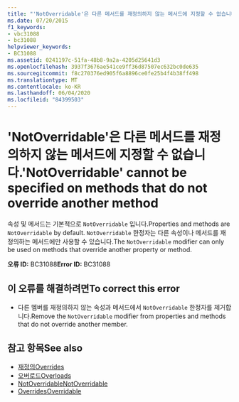 ```yaml
---
title: "'NotOverridable'은 다른 메서드를 재정의하지 않는 메서드에 지정할 수 없습니다."
ms.date: 07/20/2015
f1_keywords:
- vbc31088
- bc31088
helpviewer_keywords:
- BC31088
ms.assetid: 0241197c-51fa-48b8-9a2a-4205d25641d3
ms.openlocfilehash: 3937f3676ae541ce9ff36d87507ec632bc0de635
ms.sourcegitcommit: f8c270376ed905f6a8896ce0fe25b4f4b38ff498
ms.translationtype: MT
ms.contentlocale: ko-KR
ms.lasthandoff: 06/04/2020
ms.locfileid: "84399503"
---
```

# <a name="notoverridable-cannot-be-specified-on-methods-that-do-not-override-another-method"></a><span data-ttu-id="3b7d1-102">'NotOverridable'은 다른 메서드를 재정의하지 않는 메서드에 지정할 수 없습니다.</span><span class="sxs-lookup"><span data-stu-id="3b7d1-102">'NotOverridable' cannot be specified on methods that do not override another method</span></span>
<span data-ttu-id="3b7d1-103">속성 및 메서드는 기본적으로 `NotOverridable` 입니다.</span><span class="sxs-lookup"><span data-stu-id="3b7d1-103">Properties and methods are `NotOverridable` by default.</span></span> <span data-ttu-id="3b7d1-104">`NotOverridable` 한정자는 다른 속성이나 메서드를 재정의하는 메서드에만 사용할 수 있습니다.</span><span class="sxs-lookup"><span data-stu-id="3b7d1-104">The `NotOverridable` modifier can only be used on methods that override another property or method.</span></span>  
  
 <span data-ttu-id="3b7d1-105">**오류 ID:** BC31088</span><span class="sxs-lookup"><span data-stu-id="3b7d1-105">**Error ID:** BC31088</span></span>  
  
## <a name="to-correct-this-error"></a><span data-ttu-id="3b7d1-106">이 오류를 해결하려면</span><span class="sxs-lookup"><span data-stu-id="3b7d1-106">To correct this error</span></span>  
  
- <span data-ttu-id="3b7d1-107">다른 멤버를 재정의하지 않는 속성과 메서드에서 `NotOverridable` 한정자를 제거합니다.</span><span class="sxs-lookup"><span data-stu-id="3b7d1-107">Remove the `NotOverridable` modifier from properties and methods that do not override another member.</span></span>  
  
## <a name="see-also"></a><span data-ttu-id="3b7d1-108">참고 항목</span><span class="sxs-lookup"><span data-stu-id="3b7d1-108">See also</span></span>

- [<span data-ttu-id="3b7d1-109">재정의</span><span class="sxs-lookup"><span data-stu-id="3b7d1-109">Overrides</span></span>](../language-reference/modifiers/overrides.md)
- [<span data-ttu-id="3b7d1-110">오버로드</span><span class="sxs-lookup"><span data-stu-id="3b7d1-110">Overloads</span></span>](../language-reference/modifiers/overloads.md)
- [<span data-ttu-id="3b7d1-111">NotOverridable</span><span class="sxs-lookup"><span data-stu-id="3b7d1-111">NotOverridable</span></span>](../language-reference/modifiers/notoverridable.md)
- [<span data-ttu-id="3b7d1-112">Overrides</span><span class="sxs-lookup"><span data-stu-id="3b7d1-112">Overridable</span></span>](../language-reference/modifiers/overridable.md)
